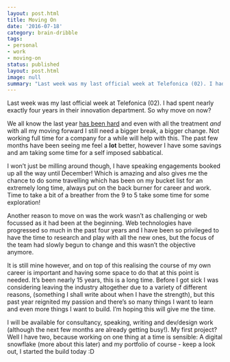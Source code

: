 ```yaml
---
layout: post.html
title: Moving On
date: '2016-07-18'
category: brain-dribble
tags:
- personal
- work
- moving-on
status: published
layout: post.html
image: null
summary: "Last week was my last official week at Telefonica (02). I had spent nearly exactly four years in their innovation department. So why move on now?"
---
```


Last week was my last official week at Telefonica (02). I had spent nearly exactly four years in their innovation department. So why move on now?

We all know the last year [has been hard](http://rumyrashead.com/The-Summer-of-15.html) and even with all the treatment *and* with all my moving forward I still need a bigger break, a bigger change. Not working full time for a company for a while will help with this. The past few months have been seeing me feel a **lot** better, however I have some savings and am taking some time for a self imposed sabbatical.

I won’t just be milling around though, I have speaking engagements booked up all the way until December! Which is amazing and also gives me the chance to do some travelling which has been on my bucket list for an extremely long time, always put on the back burner for career and work. Time to take a bit of a breather from the 9 to 5 take some time for some exploration!

Another reason to move on was the work wasn’t as challenging or web focussed as it had been at the beginning. Web technologies have progressed so much in the past four years and I have been so privileged to have the time to research and play with all the new ones, but the focus of the team had slowly begun to change and this wasn’t the objective anymore.

It is still mine however, and on top of this realising the course of my own career is important and having some space to do that at this point is needed. It’s been nearly 15 years, this is a long time. Before I got sick I was considering leaving the industry altogether due to a variety of different reasons, (something I shall write about when I have the strength), but this past year reignited my passion and there’s so many things I want to learn and even more things I want to build. I’m hoping this will give me the time.

I will be available for consultancy, speaking, writing and dev/design work (although the next few months are already getting busy!). My first project? Well I have two, because working on one thing at a time is sensible: A digital snowflake (more about this later) and my portfolio of course - keep a look out, I started the build today :D